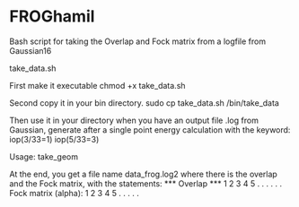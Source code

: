 # FROGhamil
Bash script for taking the Overlap and Fock matrix from a logfile from Gaussian16

take_data.sh

First make it executable
chmod +x take_data.sh

Second copy it in your bin directory.
sudo cp take_data.sh /bin/take_data

Then use it in your directory when you have an output file .log from Gaussian, generate after a single point energy calculation with the keyword:
iop(3/33=1) iop(5/33=3)

Usage:
take_geom

At the end, you get a file name data_frog.log2 where there is the overlap and the Fock matrix, with the statements:
 *** Overlap ***
                 1             2             3             4             5
.
.
.
.
.
.
 Fock matrix (alpha):
                1             2             3             4             5
.
.
.
.
.
